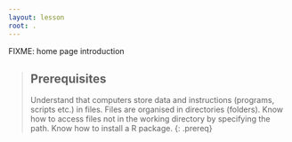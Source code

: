 ```yaml
---
layout: lesson
root: .
---
```

FIXME: home page introduction

> ## Prerequisites
>
> Understand that computers store data and instructions (programs, scripts etc.) in files. Files are organised in directories (folders). Know how to access files not in the working directory by specifying the path. Know how to install a R package.
{: .prereq}
